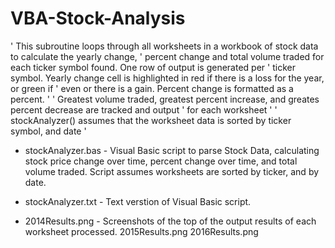 # VBA-Stock-Analysis


' This subroutine loops through all worksheets in a workbook of stock data to calculate the yearly change,
' percent change and total volume traded for each ticker symbol found.  One row of output is generated per
' ticker symbol.  Yearly change cell is highlighted in red if there is a loss for the year, or green if
' even or there is a gain.  Percent change is formatted as a percent.
'
' Greatest volume traded, greatest percent increase, and greates percent decrease are tracked and output
' for each worksheet
'
' stockAnalyzer() assumes that the worksheet data is sorted by ticker symbol, and date
'

  - stockAnalyzer.bas  - Visual Basic script to parse Stock Data, calculating stock price change over time, percent change over time, and total volume traded.  Script assumes
                          worksheets are sorted by ticker, and by date.
  - stockAnalyzer.txt  - Text verstion of Visual Basic script.
  
  - 2014Results.png    - Screenshots of the top of the output results of each worksheet processed.
    2015Results.png
    2016Results.png
